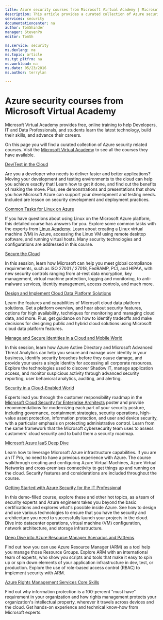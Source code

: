 ```yaml
---
title: Azure security courses from Microsoft Virtual Academy | Microsoft Azure
description: This article provides a curated collection of Azure security related courses from Microsoft Virtual Academy.  Microsoft Virtual Academy provides free, online training to help Developers, IT and Data Professionals, and students learn the latest technology, build their skills, and advance their careers.
services: security
documentationcenter: na
author: TomShinder
manager: StevenPo
editor: TomSh

ms.service: security
ms.devlang: na
ms.topic: article
ms.tgt_pltfrm: na
ms.workload: na
ms.date: 05/23/2016
ms.author: terrylan

---
```

# Azure security courses from Microsoft Virtual Academy
Microsoft Virtual Academy provides free, online training to help Developers, IT and Data Professionals, and students learn the latest technology, build their skills, and advance their careers.

On this page you will find a curated collection of Azure security related courses. Visit the [Microsoft Virtual Academy](https://mva.microsoft.com/) to see all the courses they have available.

[Dev/Test in the Cloud](https://mva.microsoft.com/en-us/training-courses/devtest-in-the-cloud-16274?l=9aAijd7LC_2005190311)

Are you a developer who needs to deliver faster and better applications? Moving your development and testing environments to the cloud can help you achieve exactly that! Learn how to get it done, and find out the benefits of making the move. Plus, see demonstrations and presentations that show you how Microsoft Azure can support your development and testing needs. Included are lesson on security development and deployment practices.

[Common Tasks for Linux on Azure](https://mva.microsoft.com/en-us/training-courses/common-tasks-for-linux-on-azure-16191?l=J0Hvb7qJC_1204668937)

If you have questions about using Linux on the Microsoft Azure platform, this detailed course has answers for you. Explore some common tasks with the experts from [Linux Academy](https://linuxacademy.com/). Learn about creating a Linux virtual machine (VM) in Azure, accessing the Linux VM using remote desktop software, and running virtual hosts. Many security technologies and configurations are addressed in this course.

[Secure the Cloud](https://mva.microsoft.com/en-us/training-courses/secure-the-cloud-14037?l=lQIkkst0B_5300115881)

In this session, learn how Microsoft can help you meet global compliance requirements, such as ISO 27001 / 27018, FedRAMP, PCI, and HIPAA, with new security controls ranging from at-rest data encryption, key management, virtual machine protection, logging and monitoring, to anti-malware services, identity management, access controls, and much more.

[Design and Implement Cloud Data Platform Solutions](https://mva.microsoft.com/en-us/training-courses/design-and-implement-cloud-data-platform-solutions-15711?l=jbCdW0j1B_3005244527)

Learn the features and capabilities of Microsoft cloud data platform solutions. Get a platform overview, and hear about security features, options for high availability, techniques for monitoring and managing cloud data, and more. Plus, get guidance on how to identify tradeoffs and make decisions for designing public and hybrid cloud solutions using Microsoft cloud data platform features.

[Manage and Secure Identities in a Cloud and Mobile World](https://mva.microsoft.com/en-us/training-courses/manage-and-secure-identities-in-a-cloud-and-mobile-world-14013?l=GIJ2GcvrB_405192797)

In this session, learn how Azure Active Directory and Microsoft Advanced Threat Analytics can help you secure and manage user identity in your business, identify security breaches before they cause damage, and provide your users a single identity for accessing all corporate resources. Explore the technologies used to discover Shadow IT, manage application access, and monitor suspicious activity through advanced security reporting, user behavioral analytics, auditing, and alerting.

[Security in a Cloud-Enabled World](https://mva.microsoft.com/en-us/training-courses/security-in-a-cloudenabled-world-12725?l=CfLHobAcB_3904300474)

Experts lead you through the customer responsibility roadmap in the [Microsoft Cloud Security for Enterprise Architects](http://www.microsoft.com/download/48121) poster and provide recommendations for modernizing each part of your security posture, including governance, containment strategies, security operations, high-value asset protection, information protection, and user and device security, with a particular emphasis on protecting administrative control. Learn from the same framework that the Microsoft cybersecurity team uses to assess customers' cloud security and to build them a security roadmap.

[Microsoft Azure IaaS Deep Dive](https://mva.microsoft.com/en-us/training-courses/microsoft-azure-iaas-deep-dive-14339?l=PtppYVQgB_8300115888)

Learn how to leverage Microsoft Azure infrastructure capabilities. If you are an IT Pro, no need to have a previous experience with Azure. The course walkthrough creating and configuring Azure Virtual Machines, Azure Virtual Networks and cross-premises connectivity to get things up and running on the cloud. Security features and considerations are included throughout the course.

[Getting Started with Azure Security for the IT Professional](https://mva.microsoft.com/training-courses/getting-started-with-azure-security-for-the-it-professional-11165?l=HfHzCXSAB_7404300474)

In this demo-filled course, explore these and other hot topics, as a team of security experts and Azure engineers takes you beyond the basic certifications and explores what's possible inside Azure. See how to design and use various technologies to ensure that you have the security and architecture you need to successfully launch your projects in the cloud. Dive into datacenter operations, virtual machine (VM) configuration, network architecture, and storage infrastructure.

[Deep Dive into Azure Resource Manager Scenarios and Patterns](https://mva.microsoft.com/en-us/training-courses/deep-dive-into-azure-resource-manager-scenarios-and-patterns-13793?l=i1m06ZJYB_7001937557)

Find out how you can use Azure Resource Manager (ARM) as a tool help you manage those Resource Groups. Explore ARM with an international team of experts, who show you scripts and tools that make it easy to spin up or spin down elements of your application infrastructure in dev, test, or production. Explore the use of role-based access control (RBAC) to implement security with ARM.

[Azure Rights Management Services Core Skills](https://mva.microsoft.com/en-us/training-courses/azure-rights-management-services-core-skills-10500?l=QLoxMwuCB_1805094681)

Find out why information protection is a 100-percent "must have" requirement in your organization and how rights management protects your organization's intellectual property, wherever it travels across devices and the cloud. Get hands-on experience and technical know-how from Microsoft experts.

